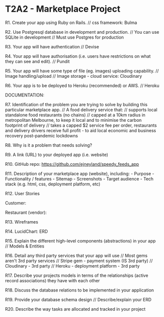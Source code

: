 # T2A2 - Marketplace Project

R1. Create your app using Ruby on Rails.
// css framework: Bulma 

R2. Use Postgresql database in development and production.
// You can use SQLite in development
// Must use Postgres for production

R3. Your app will have authentication
// Devise

R4. Your app will have authorisation (i.e. users have restrictions on what they can see and edit).
// Pundit

R5. Your app will have some type of file (eg. images) uploading capability.
// Image handling/upload
// Image storage - cloud service: Cloudinary

R6. Your app is to be deployed to Heroku (recommended) or AWS.
// Heroku


DOCUMENTATION:

R7. Identification of the problem you are trying to solve by building this particular marketplace app.
// A food delivery service that:
// supports local standalone food restaurants (no chains)
// capped at a 10km radius in metropolitan Melbourne, to keep it local and to minimise the carbon footprint of delivery
// takes a capped $2 service fee per order, restaurants and delivery drivers receive full profit - to aid local economic and business recovery post-pandemic lockdowns

R8. Why is it a problem that needs solving?

R9. A link (URL) to your deployed app (i.e. website)

R10. GitHub repo:   https://github.com/ejneyland/speedy_feeds_app

R11. Description of your marketplace app (website), including:
    - Purpose
    - Functionality / features
    - Sitemap
    - Screenshots
    - Target audience
    - Tech stack (e.g. html, css, deployment platform, etc)

R12. User Stories

Customer:

Restaurant (vendor): 

R13. Wireframes

R14. LucidChart: ERD

R15. Explain the different high-level components (abstractions) in your app
// Models & Entities

R16. Detail any third party services that your app will use
// Most gems aren't 3rd party services
// Stripe gem - payment system (IS 3rd party)
// Cloudinary - 3rd party
// Heroku - deployment platform - 3rd party

R17. Describe your projects models in terms of the relationships (active record associations) they have with each other

R18. Discuss the database relations to be implemented in your application

R19. Provide your database schema design
// Describe/explain your ERD

R20. Describe the way tasks are allocated and tracked in your project
